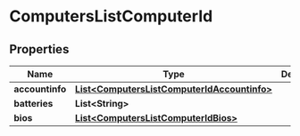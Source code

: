 # ComputersListComputerId

## Properties
Name | Type | Description | Notes
------------ | ------------- | ------------- | -------------
**accountinfo** | [**List&lt;ComputersListComputerIdAccountinfo&gt;**](ComputersListComputerIdAccountinfo.md) |  |  [optional]
**batteries** | **List&lt;String&gt;** |  |  [optional]
**bios** | [**List&lt;ComputersListComputerIdBios&gt;**](ComputersListComputerIdBios.md) |  |  [optional]
